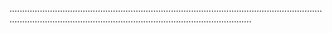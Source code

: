 ............................................................................................................................................................................................................................
